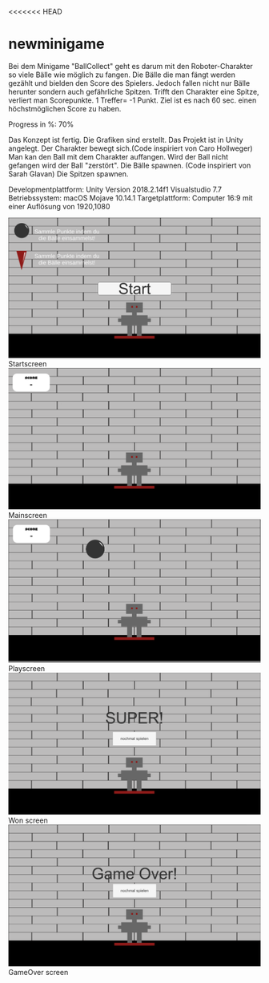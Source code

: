 <<<<<<< HEAD
# newminigame
Bei dem Minigame "BallCollect" geht es darum mit den Roboter-Charakter so viele Bälle wie möglich zu fangen. Die Bälle die man fängt werden gezählt und bielden den Score des Spielers. Jedoch fallen nicht nur Bälle herunter sondern auch gefährliche Spitzen. Trifft den Charakter eine Spitze, verliert man Scorepunkte. 1 Treffer= -1 Punkt. Ziel ist es nach 60 sec. einen höchstmöglichen Score zu haben.

Progress in %: 70%

Das Konzept ist fertig.
Die Grafiken sind erstellt.
Das Projekt ist in Unity angelegt.
Der Charakter bewegt sich.(Code inspiriert von Caro Hollweger)
Man kan den Ball mit dem Charakter auffangen.
Wird der Ball nicht gefangen wird der Ball "zerstört".
Die Bälle spawnen. (Code inspiriert von Sarah Glavan)
Die Spitzen spawnen.



Developmentplattform: Unity Version 2018.2.14f1 
Visualstudio 7.7 
Betriebssystem: macOS Mojave 10.14.1
Targetplattform: Computer 16:9 mit einer Auflösung von 1920,1080 


<img src="Screenshots/startscreen.png">
Startscreen
<img src="Screenshots/mainscreen.png">
Mainscreen
<img src="Screenshots/playscreen.png">
Playscreen
<img src="Screenshots/wonscreen.png">
Won screen
<img src="Screenshots/gameoverscreen.png">
GameOver screen